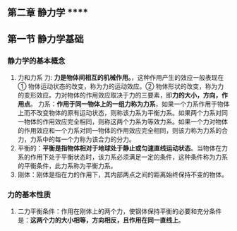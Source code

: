 ## 第二章 静力学 \*\*\*\*

## 第一节 静力学基础

### 静力学的基本概念

1. 力和力系
   力: **力是物体间相互的机械作用。**，这种作用产生的效应一般表现在 ① 物体运动状态的改变，称为力的运动效应。② 物体形状的改变，称为力的变形效应。力对物体的作用效应取决于力的三要素，即**力的大小，方向，作用点**。
   力系：**作用于同一物体上的一组力称为力系**，如果一个力系作用于物体上而不改变物体的原有运动状态，则称该力系为平衡力系。如果两个力系对同一物体的作用效应完全相同，则称这两个力系为等效力系。如果一个力对物体的作用效应和一个力系对同一物体的作用效应完全相同，则该力称为力系的合力，力系中的每一个力称为该合力的分力。
2. 平衡的：**平衡是指物体相对于地球处于静止或匀速直线运动状态**。当物体在力系的作用下处于平衡状态时，该力系必须满足一定的条件，这种条件称为力系的平衡条件，此力系称为平衡力系。
3. 刚体：刚体是指在力的作用下，其内部两点之间的距离始终保持不变的物体。

### 力的基本性质

1. 二力平衡条件：作用在刚体上的两个力，使钢体保持平衡的必要和充分条件是：**这两个力的大小相等，方向相反，且作用在同一直线上**。
